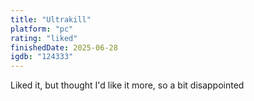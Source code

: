 ```yaml
---
title: "Ultrakill"
platform: "pc"
rating: "liked"
finishedDate: 2025-06-28
igdb: "124333"
---
```


Liked it, but thought I'd like it more, so a bit disappointed
